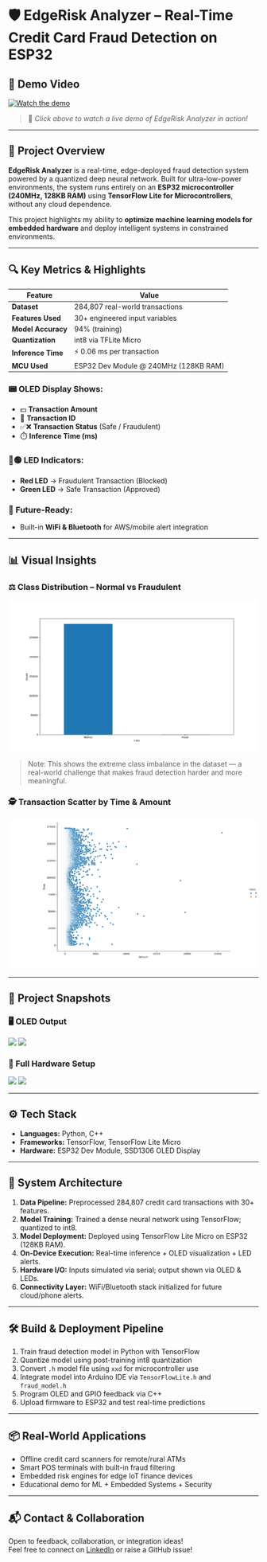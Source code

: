 # 🛡️ EdgeRisk Analyzer – Real-Time Credit Card Fraud Detection on ESP32

## 🎥 Demo Video  
[![Watch the demo](https://img.youtube.com/vi/VIDEO_ID_HERE/0.jpg)](https://www.youtube.com/watch?v=VIDEO_ID_HERE)  
> 🔗 *Click above to watch a live demo of EdgeRisk Analyzer in action!*

---

## 🚀 Project Overview  
**EdgeRisk Analyzer** is a real-time, edge-deployed fraud detection system powered by a quantized deep neural network. Built for ultra-low-power environments, the system runs entirely on an **ESP32 microcontroller (240MHz, 128KB RAM)** using **TensorFlow Lite for Microcontrollers**, without any cloud dependence.

This project highlights my ability to **optimize machine learning models for embedded hardware** and deploy intelligent systems in constrained environments.

---

## 🔍 Key Metrics & Highlights

| Feature              | Value                           |
|----------------------|---------------------------------|
| **Dataset**          | 284,807 real-world transactions |
| **Features Used**    | 30+ engineered input variables  |
| **Model Accuracy**   | 94% (training)                  |
| **Quantization**     | int8 via TFLite Micro           |
| **Inference Time**   | ⚡ 0.06 ms per transaction       |
| **MCU Used**         | ESP32 Dev Module @ 240MHz (128KB RAM) |

### 📟 OLED Display Shows:
- 💵 **Transaction Amount**  
- 🔁 **Transaction ID**  
- ✅❌ **Transaction Status** (Safe / Fraudulent)  
- ⏱️ **Inference Time (ms)**  

### 🔴🟢 LED Indicators:
- **Red LED** → Fraudulent Transaction (Blocked)  
- **Green LED** → Safe Transaction (Approved)

### 📡 Future-Ready:
- Built-in **WiFi & Bluetooth** for AWS/mobile alert integration

---

## 📊 Visual Insights

### ⚖️ Class Distribution – Normal vs Fraudulent
![Class Distribution](./Figure_1.png)

> Note: This shows the extreme class imbalance in the dataset — a real-world challenge that makes fraud detection harder and more meaningful.

### 🕵️ Transaction Scatter by Time & Amount
![Transaction Time vs Amount](./Figure_2.png)

---

## 📸 Project Snapshots

### 🖥️ OLED Output
<img src="images/1.png" width="300"/> <img src="images/4.png" width="300"/>

### 🔌 Full Hardware Setup
<img src="images/2.png" width="300"/> <img src="images/3.png" width="300"/>


---

## ⚙️ Tech Stack

- **Languages:** Python, C++  
- **Frameworks:** TensorFlow, TensorFlow Lite Micro  
- **Hardware:** ESP32 Dev Module, SSD1306 OLED Display  

---

## 🧠 System Architecture

1. **Data Pipeline:** Preprocessed 284,807 credit card transactions with 30+ features.
2. **Model Training:** Trained a dense neural network using TensorFlow; quantized to int8.
3. **Model Deployment:** Deployed using TensorFlow Lite Micro on ESP32 (128KB RAM).
4. **On-Device Execution:** Real-time inference + OLED visualization + LED alerts.
5. **Hardware I/O:** Inputs simulated via serial; output shown via OLED & LEDs.
6. **Connectivity Layer:** WiFi/Bluetooth stack initialized for future cloud/phone alerts.

---

## 🛠️ Build & Deployment Pipeline

1. Train fraud detection model in Python with TensorFlow  
2. Quantize model using post-training int8 quantization  
3. Convert `.h` model file using `xxd` for microcontroller use  
4. Integrate model into Arduino IDE via `TensorFlowLite.h` and `fraud_model.h`  
5. Program OLED and GPIO feedback via C++  
6. Upload firmware to ESP32 and test real-time predictions  

---

## 📦 Real-World Applications

- Offline credit card scanners for remote/rural ATMs  
- Smart POS terminals with built-in fraud filtering  
- Embedded risk engines for edge IoT finance devices  
- Educational demo for ML + Embedded Systems + Security  

---

## 📬 Contact & Collaboration

Open to feedback, collaboration, or integration ideas!  
Feel free to connect on [LinkedIn](https://www.linkedin.com/in/YOUR-LINKEDIN-HERE) or raise a GitHub issue!


